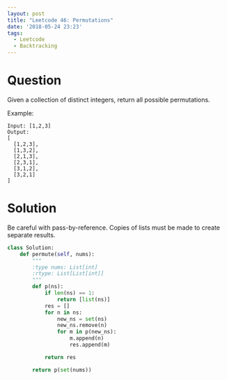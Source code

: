 ```yaml
---
layout: post
title: "Leetcode 46: Permutations"
date: '2018-05-24 23:23'
tags:
  - Leetcode
  - Backtracking
---
```


# Question
Given a collection of distinct integers, return all possible permutations.

Example:
```
Input: [1,2,3]
Output:
[
  [1,2,3],
  [1,3,2],
  [2,1,3],
  [2,3,1],
  [3,1,2],
  [3,2,1]
]
```

# Solution
Be careful with pass-by-reference. Copies of lists must be made to create separate results.

```python
class Solution:
    def permute(self, nums):
        """
        :type nums: List[int]
        :rtype: List[List[int]]
        """
        def p(ns):
            if len(ns) == 1:
                return [list(ns)]
            res = []
            for n in ns:
                new_ns = set(ns)
                new_ns.remove(n)
                for m in p(new_ns):
                    m.append(n)
                    res.append(m)

            return res

        return p(set(nums))

```
